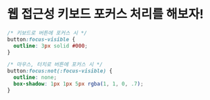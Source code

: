 # 웹 접근성 키보드 포커스 처리를 해보자!

```css
/* 키보드로 버튼에 포커스 시 */
button:focus-visible {
  outline: 3px solid #000;
}

/* 마우스, 터치로 버튼에 포커스 시 */
button:focus:not(:focus-visible) {
  outline: none;
  box-shadow: 1px 1px 5px rgba(1, 1, 0, .7);
}
```